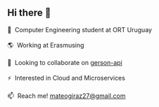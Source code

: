 <h2 align="left">Hi there 👋</h1>

🔭 &nbsp;Computer Engineering student at ORT Uruguay <br />
<br />
🌎 &nbsp;Working at Erasmusing <br />
<br />
👯 &nbsp;Looking to collaborate on [gerson-api](https://github.com/MateoGiraz/gerson-api) <br />
<br />
⚡ &nbsp;Interested in Cloud and Microservices <br />
<br />
📫 &nbsp;Reach me! mateogiraz27@gmail.com <br />
<br />
